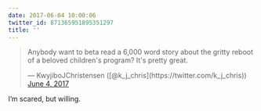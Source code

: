 ```yaml
---
date: 2017-06-04 10:00:06
twitter_id: 871365951895351297
title: ''
---
```


<blockquote class="twitter-tweet"><p lang="en" dir="ltr">Anybody want to beta read a 6,000 word story about the gritty reboot of a beloved children&#39;s program? It&#39;s pretty great.</p>&mdash; KwyjiboJChristensen ([@k_j_chris](https://twitter.com/k_j_chris)) <a href="https://twitter.com/k_j_chris/status/871193712952578048?ref_src=twsrc%5Etfw">June 4, 2017</a></blockquote>
<script async src="https://platform.twitter.com/widgets.js" charset="utf-8"></script>

I’m scared, but willing.

